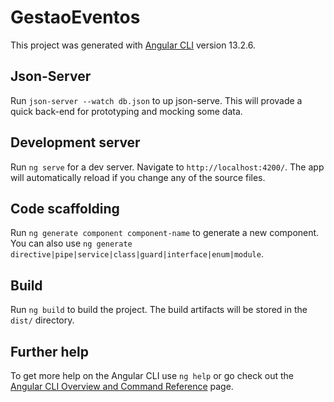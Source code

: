 # GestaoEventos

This project was generated with [Angular CLI](https://github.com/angular/angular-cli) version 13.2.6.

## Json-Server

Run `json-server --watch db.json` to up json-serve. This will provade a quick back-end for prototyping and mocking some data.

## Development server

Run `ng serve` for a dev server. Navigate to `http://localhost:4200/`. The app will automatically reload if you change any of the source files.

## Code scaffolding

Run `ng generate component component-name` to generate a new component. You can also use `ng generate directive|pipe|service|class|guard|interface|enum|module`.

## Build

Run `ng build` to build the project. The build artifacts will be stored in the `dist/` directory.

## Further help

To get more help on the Angular CLI use `ng help` or go check out the [Angular CLI Overview and Command Reference](https://angular.io/cli) page.
